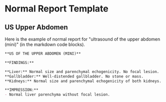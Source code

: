 # Normal Report Template

## US Upper Abdomen

Here is the example of normal report for "ultrasound of the upper abdomen (mini)" (in the markdown code blocks). 

```markdown
**US OF THE UPPER ABDOMEN (MINI)**

**FINDINGS:**

**Liver:** Normal size and parenchymal echogenicity. No focal lesion.
**Gallbladder:** Well-distended gallbladder. No stone or mass.
**Kidneys:** Normal size and parenchymal echogenicity of both kidneys. No stone, hydronephrosis or solid mass.

**IMPRESSION:**
- Normal liver parenchyma without focal lesion.
```
